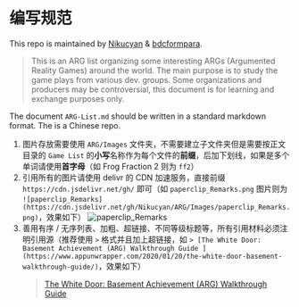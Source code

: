 # 编写规范

This repo is maintained by [Nikucyan](https://github.com/Nikucyan) & [bdcformpara](https://github.com/bdcformpara).

> This is an ARG list organizing some interesting ARGs (Argumented Reality Games) around the world. The main purpose is to study the game plays from various dev. groups. Some organizations and producers may be controversial, this document is for learning and exchange purposes only.

The document `ARG-List.md` should be written in a standard markdown format. The is a Chinese repo.

1.  图片存放需要使用 `ARG/Images` 文件夹，不需要建立子文件夹但是需要按正文目录的 `Game List` 的**小写**名称作为每个文件的**前缀**，后加下划线，如果是多个单词请使用**首字母**（如 Frog Fraction 2 则为 `ff2`）
2.  引用所有的图片请使用 delivr 的 CDN 加速服务，直接前缀 `https://cdn.jsdelivr.net/gh/` 即可（如 `paperclip_Remarks.png` 图片则为 `![paperclip_Remarks](https://cdn.jsdelivr.net/gh/Nikucyan/ARG/Images/paperclip_Remarks.png)`，效果如下）
    ![paperclip_Remarks](https://cdn.jsdelivr.net/gh/Nikucyan/ARG/Images/paperclip_Remarks.png)
3.  善用有序 / 无序列表、加粗、超链接、不同等级标题等，所有引用材料必须注明引用源（推荐使用 `>` 格式并且加上超链接，如 `> [The White Door: Basement Achievement (ARG) Walkthrough Guide ](https://www.appunwrapper.com/2020/01/20/the-white-door-basement-walkthrough-guide/)`，效果如下）
    > [The White Door: Basement Achievement (ARG) Walkthrough Guide ](https://www.appunwrapper.com/2020/01/20/the-white-door-basement-walkthrough-guide/)
